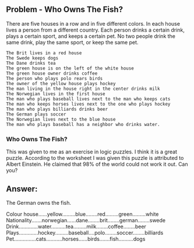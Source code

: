 ## Problem - Who Owns The Fish?

There are five houses in a row and in five different colors.
In each house lives a person from a different country.
Each person drinks a certain drink, plays a certain sport, and keeps a certain pet.
No two people drink the same drink, play the same sport, or keep the same pet.

    The Brit lives in a red house
    The Swede keeps dogs
    The Dane drinks tea
    The green house is on the left of the white house
    The green house owner drinks coffee
    The person who plays polo rears birds
    The owner of the yellow house plays hockey
    The man living in the house right in the center drinks milk
    The Norwegian lives in the first house
    The man who plays baseball lives next to the man who keeps cats
    The man who keeps horses lives next to the one who plays hockey
    The man who plays billiards drinks beer
    The German plays soccer
    The Norwegian lives next to the blue house
    The man who plays baseball has a neighbor who drinks water. 
 
### Who Owns The Fish?

This was given to me as an exercise in logic puzzles. I think it is a great puzzle. According to the worksheet I was given this puzzle is attributed to Albert Einstein. He claimed that 98% of the world could not work it out. Can you? 


## Answer: 

The German owns the fish.

Colour house......yellow.........blue........red.........green.........white
Nationality.......norwegian......dane........brit........german........swede
Drink.............water..........tea.........milk........coffee........beer
Plays.............hockey.........baseball....polo........soccer........billiards
Pet...............cats...........horses......birds.......fish..........dogs



